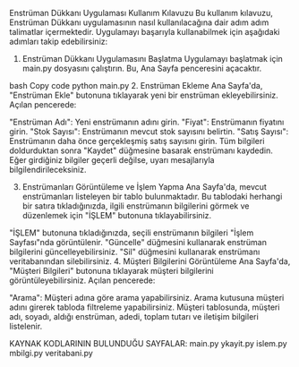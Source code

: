Enstrüman Dükkanı Uygulaması Kullanım Kılavuzu
Bu kullanım kılavuzu, Enstrüman Dükkanı uygulamasının nasıl kullanılacağına dair adım adım talimatlar içermektedir. Uygulamayı başarıyla kullanabilmek için aşağıdaki adımları takip edebilirsiniz:

1. Enstrüman Dükkanı Uygulamasını Başlatma
Uygulamayı başlatmak için main.py dosyasını çalıştırın. Bu, Ana Sayfa penceresini açacaktır.

bash
Copy code
python main.py
2. Enstrüman Ekleme
Ana Sayfa'da, "Enstrüman Ekle" butonuna tıklayarak yeni bir enstrüman ekleyebilirsiniz. Açılan pencerede:

"Enstrüman Adı": Yeni enstrümanın adını girin.
"Fiyat": Enstrümanın fiyatını girin.
"Stok Sayısı": Enstrümanın mevcut stok sayısını belirtin.
"Satış Sayısı": Enstrümanın daha önce gerçekleşmiş satış sayısını girin.
Tüm bilgileri doldurduktan sonra "Kaydet" düğmesine basarak enstrümanı kaydedin. Eğer girdiğiniz bilgiler geçerli değilse, uyarı mesajlarıyla bilgilendirileceksiniz.

3. Enstrümanları Görüntüleme ve İşlem Yapma
Ana Sayfa'da, mevcut enstrümanları listeleyen bir tablo bulunmaktadır. Bu tablodaki herhangi bir satıra tıkladığınızda, ilgili enstrümanın bilgilerini görmek ve düzenlemek için "İŞLEM" butonuna tıklayabilirsiniz.

"İŞLEM" butonuna tıkladığınızda, seçili enstrümanın bilgileri "İşlem Sayfası"nda görüntülenir.
"Güncelle" düğmesini kullanarak enstrüman bilgilerini güncelleyebilirsiniz.
"Sil" düğmesini kullanarak enstrümanı veritabanından silebilirsiniz.
4. Müşteri Bilgilerini Görüntüleme
Ana Sayfa'da, "Müşteri Bilgileri" butonuna tıklayarak müşteri bilgilerini görüntüleyebilirsiniz. Açılan pencerede:

"Arama": Müşteri adına göre arama yapabilirsiniz. Arama kutusuna müşteri adını girerek tabloda filtreleme yapabilirsiniz.
Müşteri tablosunda, müşteri adı, soyadı, aldığı enstrüman, adedi, toplam tutarı ve iletişim bilgileri listelenir.




KAYNAK KODLARININ BULUNDUĞU SAYFALAR:
main.py
ykayit.py
islem.py
mbilgi.py
veritabani.py

